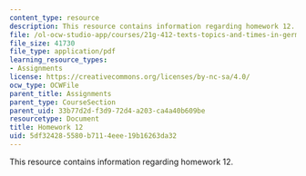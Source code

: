 ```yaml
---
content_type: resource
description: This resource contains information regarding homework 12.
file: /ol-ocw-studio-app/courses/21g-412-texts-topics-and-times-in-german-literature-fall-2009/5df324285580b7114eee19b16263da32_MIT21G_412F09_hw12.pdf
file_size: 41730
file_type: application/pdf
learning_resource_types:
- Assignments
license: https://creativecommons.org/licenses/by-nc-sa/4.0/
ocw_type: OCWFile
parent_title: Assignments
parent_type: CourseSection
parent_uid: 33b77d2d-f3d9-72d4-a203-ca4a40b609be
resourcetype: Document
title: Homework 12
uid: 5df32428-5580-b711-4eee-19b16263da32
---
```

This resource contains information regarding homework 12.